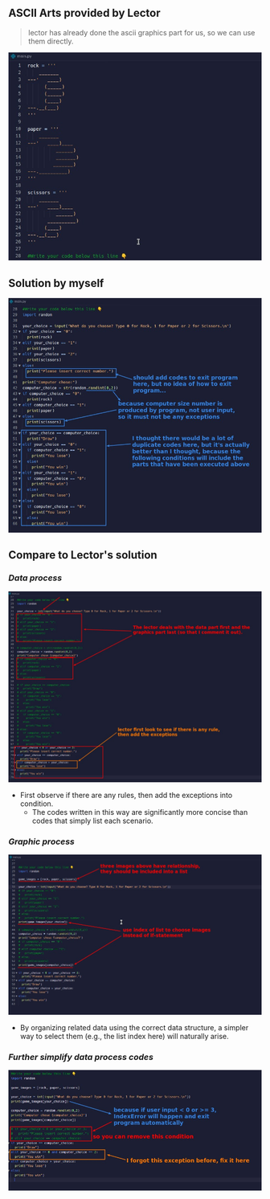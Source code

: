 ## **ASCII Arts provided by Lector**

> lector has already done the ascii graphics part for us, so we can use them directly.

![Alt ascii art](pic/01.jpg)

## **Solution by myself**

![Alt my solution](pic/02.jpg)

## **Compare to Lector's solution**

### _Data process_

![Alt lector solution data process](pic/03.jpg)

- First observe if there are any rules, then add the exceptions into condition.
  - The codes written in this way are significantly more concise than codes that simply list each scenario.

### _Graphic process_

![Alt lector solution graphic process](pic/04.jpg)

- By organizing related data using the correct data structure, a simpler way to select them (e.g., the list index here) will naturally arise.

### _Further simplify data process codes_

![Alt lector solution further simply](pic/05.jpg)
